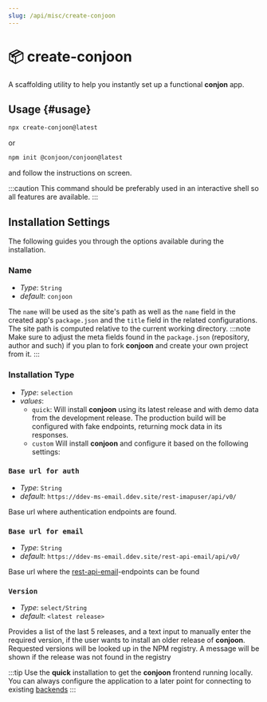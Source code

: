 ```yaml
---
slug: /api/misc/create-conjoon
---
```


# 📦 create-conjoon

A scaffolding utility to help you instantly set up a functional **conjon** app.

## Usage {#usage}

```bash
npx create-conjoon@latest
```
or
```bash
npm init @conjoon/conjoon@latest
```
and follow the instructions on screen.

:::caution
This command should be preferably used in an interactive shell so all features are available.
:::

## Installation Settings
The following guides you through the options available during the installation. 

### Name
- _Type_: `String`
- _default_: `conjoon`

The `name` will be used as the site's path as well as the `name` field in the created app's `package.json` and the `title` field in the related configurations. 
The site path is computed relative to the current working directory.
:::note
Make sure to adjust the meta fields found in the `package.json` (repository, author and such) if you plan to fork **conjoon** and create your own project from it. 
:::

### Installation Type
 - _Type_: `selection`
 - _values_:
   - `quick`: Will install **conjoon** using its latest release and with demo data from the development release. The production build will be configured with fake endpoints, returning mock data in its responses. 
   - `custom`
     Will install **conjoon** and configure it based on the following settings:
### `Base url for auth`
 - _Type_: `String`
 - _default_: `https://ddev-ms-email.ddev.site/rest-imapuser/api/v0/`

Base url where authentication endpoints are found.

### `Base url for email`
- _Type_: `String`
- _default_: `https://ddev-ms-email.ddev.site/rest-api-email/api/v0/`

Base url where the [rest-api-email](/rest-api/rest-api-email)-endpoints can be found

### `Version`
- _Type_: `select/String`
- _default_: `<latest release>`

Provides a list of the last 5 releases, and a text input to manually enter the required version, if the user wants to install an older release of **conjoon**. Requested versions will be looked up in the NPM registry. A message will be shown if the release was not found in the registry 

:::tip
Use the **quick** installation to get the **conjoon** frontend running locally. You can always configure the application to a later point for connecting to existing [backends](/docs/backends/overview)
:::